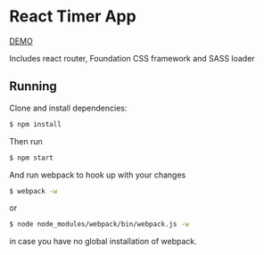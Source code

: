 # React Timer App

[DEMO](http://naffiq-react-timer.herokuapp.com)

Includes react router, Foundation CSS framework and SASS loader

## Running

Clone and install dependencies:
```bash
$ npm install
```

Then run
```bash
$ npm start
```

And run webpack to hook up with your changes
```bash
$ webpack -w
```
or
```bash
$ node node_modules/webpack/bin/webpack.js -w
```
in case you have no global installation of webpack.
